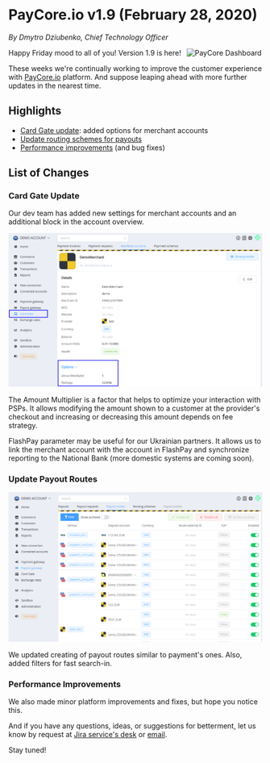 # **PayCore.io v1.9 (February 28, 2020)**

*By Dmytro Dziubenko, Chief Technology Officer*

<img src="/release-notes/archive/images/v1.9/paycore_icon_isometric-03.png" alt="PayCore Dashboard" style="width: 150px; float: right; padding-left: 10px;">

Happy Friday mood to all of you! Version 1.9 is here!

These weeks we're continually working to improve the customer experience with [PayCore.io](https://paycore.io/) platform. And suppose leaping ahead with more further updates in the nearest time.

## Highlights

* [Card Gate update](#card-gate-update): added options for merchant accounts
* [Update routing schemes for payouts](#update-payout-routes)
* [Performance improvements](#performance-improvements) (and bug fixes)

## List of Changes

### Card Gate Update

Our dev team has added new settings for merchant accounts and an additional block in the account overview.

![Overview](images/v1.9/merchant-account-options.png)

The Amount Multiplier is a factor that helps to optimize your interaction with PSPs. It allows modifying the amount shown to a customer at the provider's checkout and increasing or decreasing this amount depends on fee strategy.

FlashPay parameter may be useful for our Ukrainian partners. It allows us to link the merchant account with the account in FlashPay and synchronize reporting to the National Bank (more domestic systems are coming soon).

### Update Payout Routes

![Payout routes](images/v1.9/payout-routes.png)

We updated creating of payout routes similar to payment's ones. Also, added filters for fast search-in.

<!--
### New Integration

| Provider | Name  | New features |
|:-:|:-:|:-:|
|     <img src="https://static.openfintech.io/payment_providers/winpay/logo.png?w=70" width="70px">      | [WinPay](/connectors/winpay/)                | Payments and Payouts                            |
-->

### Performance Improvements

We also made minor platform improvements and fixes, but hope you notice this.

And if you have any questions, ideas, or suggestions for betterment, let us know by request at [Jira service's desk](https://support.paycore.io/) or [email](mailto:support@paycore.io).

Stay tuned!
